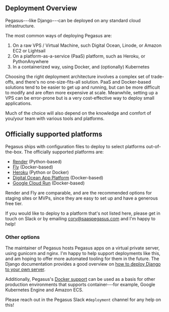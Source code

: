 ## Deployment Overview

Pegasus---like Django---can be deployed on any standard cloud infrastructure.

The most common ways of deploying Pegasus are:

1. On a raw VPS / Virtual Machine, such Digital Ocean, Linode, or Amazon EC2 or Lightsail
2. On a platform-as-a-service (PaaS) platform, such as Heroku, or PythonAnywhere
3. In a containerized way, using Docker, and (optionally) Kubernetes

Choosing the right deployment architecture involves a complex set of trade-offs, and there's no one-size-fits-all solution.
PaaS and Docker-based solutions tend to be easier to get up and running, but can be more difficult to modify
and are often more expensive at scale.
Meanwhile, setting up a VPS can be error-prone but is a very cost-effective way to deploy small applications.

Much of the choice will also depend on the knowledge and comfort of you/your team with various tools and platforms.

## Officially supported platforms

Pegasus ships with configuration files to deploy to select platforms out-of-the-box.
The officially supported platforms are:

- [Render](/deployment/render/) (Python-based)
- [Fly](/deployment/fly/) (Docker-based)
- [Heroku](/deployment/heroku/) (Python or Docker)
- [Digital Ocean App Platform](/deployment/digital-ocean/) (Docker-based)
- [Google Cloud Run](/deployment/google-cloud/) (Docker-based)

Render and Fly are comparable, and are the recommended options for staging sites or MVPs,
since they are easy to set up and have a generous free tier.

If you would like to deploy to a platform that's not listed here, please get in touch on Slack or by emailing 
cory@saaspegasus.com and I'm happy to help!

### Other options

The maintainer of Pegasus hosts Pegasus apps on a virtual private server, using gunicorn and nginx.
I'm happy to help support deployments like this, and am hoping to offer more automated tooling for them in the future.
The Django documentation provides a good overview on [how to deploy Django to your own server](https://docs.djangoproject.com/en/3.2/howto/deployment/).

Additionally, Pegasus's [Docker support](/docker/) can be used as a basis for other production environments
that supports container---for example, Google Kubernetes Engine and Amazon ECS.

Please reach out in the Pegasus Slack `#deployment` channel for any help on this!
